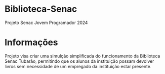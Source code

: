 # Biblioteca-Senac
Projeto Senac Jovem Programador 2024

# Informações

Projeto visa criar uma simulção simplificada do funcionamento da Biblioteca Senac Tubarão, permitindo que os alunos da instituição possam devolver livros sem necessidade de um empregado da instituição estar presente.
